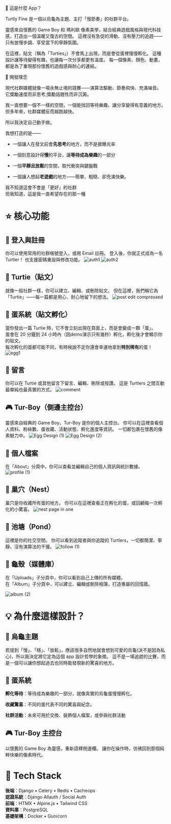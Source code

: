 🐢 這是什麼 App？

Turtly Fine 是一個以烏龜為主題、主打「慢節奏」的社群平台。

靈感來自懷舊的 Game Boy 和 瑪利歐 像素美學，結合經典遊戲風格與現代科技感，打造出一個溫暖又復古的空間。
這裡沒有急促的滑動、沒有壓力的追趕——只有放慢步調、享受當下的寧靜氛圍。

在這裡，貼文（稱為「Turties」）不會馬上出現，而是會從蛋裡慢慢孵化。
這種設計讓等待變得有趣，也讓每一次分享都更有溫度。
每一個像素、顏色、動畫，都是為了重現那份懷舊的遊戲感與耐心的連結。

🎯 開發理念

現代社群媒體就像一場永無止境的競賽——演算法驅動、節奏飛快、充滿噪音。
它獎勵速度而非思考;獎勵話題性而非沉澱。

我一直想要一個不一樣的空間，一個能找回等待樂趣、讓分享變得有意義的地方。
但多年來，社群媒體反而越跑越快。

所以我決定自己動手做。

我想打造的是——

- 一個讓人在發文前會**先思考**的地方，而不是搶曝光率

- 一個刻意設計得**慢**的平台，讓**等待成為樂趣**的一部分

- 一個**平靜且放鬆**的空間，取代衝突與鍵盤戰

- 一個讓人想起**老遊戲**的地方——簡單、粗糙、卻充滿快樂。

我不知道這會不會是「更好」的社群  
但我知道，這是我一直希望存在的那一種

# ⭐ 核心功能
## 🔐 登入與註冊

你可以使用常用的社群帳號登入，或用 Email 註冊。
登入後，你就正式成為一名 Turtler！
也支援密碼重設與修改功能。
![auth1](https://github.com/user-attachments/assets/7d228e5d-314e-41fc-ae75-3a0ea0c95eac)
![auth2](https://github.com/user-attachments/assets/554ebf64-c730-4617-9948-07905ac71e1f)


## 🐢 Turtie（貼文）

就像一般社群一樣，你可以建立、編輯、或刪除貼文。
但在這裡，我們稱它為「Turtie」——每一篇都是用心、耐心地留下的想法。
![post edit compressed](https://github.com/user-attachments/assets/79fda65c-c0b9-484d-b768-e36cce77fc3b)


## 🥚 蛋系統（貼文孵化）

當你發出一篇 Turtie 時，它不會立刻出現在頁面上，而是會變成一顆「蛋」。  
蛋會在 20 分鐘到 24 小時內（因demo演示只有幾秒）孵化，孵化後才會顯示你的貼文。  
每次孵化的蛋都可能不同，有時候說不定你還會幸運地拿到**特別稀有**的蛋！
![egg1](https://github.com/user-attachments/assets/73438658-8748-4415-8587-33928b0af825)


## 💬 留言

你可以在 Turtie 或其他留言下留言、編輯、刪除或按讚。
這是 Turtlers 之間互動最單純也最真實的方式。
![comment](https://github.com/user-attachments/assets/653275eb-5ced-4a71-bc58-694e92c4a84b)

## 🎮 Tur-Boy（側邊主控台）

靈感來自經典的 Game Boy，Tur-Boy 是你的個人主控台。
你可以在這裡查看個人資料、粉絲數、蛋收藏、活動狀態、孵化進度等資訊。
一切都包裹在懷舊的像素魅力中。
![Egg Design (1)](https://github.com/user-attachments/assets/608070f9-cc8c-4ab6-aac4-08c9cc4ea01c)
![Egg Design (2)](https://github.com/user-attachments/assets/971ebce6-f9f7-4206-ac2d-0b61642f28c5)


## 👤 個人檔案

在「About」分頁中，你可以查看並編輯自己的個人資訊與統計數據。
![profile (1)](https://github.com/user-attachments/assets/464b2a93-8597-46db-bd7c-fab2c50b12ec)

## 🪺 巢穴（Nest）

巢穴是你收藏所有蛋的地方。
你可以在這裡查看正在孵化的蛋，或回顧每一次孵化的小驚喜。
![nest page in one](https://github.com/user-attachments/assets/386b8a68-e0f8-4d3c-a8ca-e7700ed3a944)

## 🌊 池塘（Pond）

這裡是你的社交空間。
你可以看到追蹤者與你追蹤的 Turtlers，一切都簡潔、寧靜、沒有演算法的干擾。
![follow (1)](https://github.com/user-attachments/assets/df63fa8b-4afb-4ada-aa47-74ceac4d3327)


## 🐚 龜殼（媒體庫）

在「Uploads」子分頁中，你可以看到自己上傳的所有媒體。  
在「Album」子分頁中，可以建立、編輯或刪除相簿，打造專屬的回憶牆。

![album (2)](https://github.com/user-attachments/assets/f25d6924-1dad-42fe-a2b8-41344d07f87b)


# 💡 為什麼這樣設計？  
## 🐢 烏龜主題

若提到「慢」、「穩」、「放鬆」，應該很多自然地就會想到可愛的烏龜(決不是因為私心)，所以我決定將它定為這個 app 設計哲學的象徵。
這不是一場追趕的比賽，而是一個可以讓你想起過去也同時能發現新的驚喜的地方。

## 🥚 蛋系統

**孵化等待**：等待成為樂趣的一部分，就像真實的烏龜蛋慢慢孵化。

**收藏驚喜**：不同的蛋代表不同的驚喜與紀念。

**社群活動**：未來可用於交換、裝飾個人檔案，或參與社群活動

## 🎮 Tur-Boy 主控台

以懷舊的 Game Boy 為靈感，重新詮釋側邊欄。
讓你在操作時，彷彿回到那個純粹快樂的像素時代。


# 🧰 Tech Stack

**後端**：Django • Celery • Redis • Cacheops  
**認證系統**：Django Allauth / Social Auth  
**前端**：HTMX • Alpine.js • Tailwind CSS  
**資料庫**：PostgreSQL  
**基礎架構**：Docker • Gunicorn
